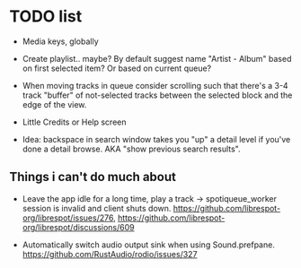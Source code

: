 # TODO list

* Media keys, globally

* Create playlist.. maybe? By default suggest name "Artist - Album"
  based on first selected item?  Or based on current queue?

* When moving tracks in queue consider scrolling such that there's a
  3-4 track "buffer" of not-selected tracks between the selected block
  and the edge of the view.

* Little Credits or Help screen

* Idea: backspace in search window takes you "up" a detail level if
  you've done a detail browse. AKA "show previous search results".

## Things i can't do much about

* Leave the app idle for a long time, play a track ->
  spotiqueue_worker session is invalid and client shuts down.
  https://github.com/librespot-org/librespot/issues/276,
  https://github.com/librespot-org/librespot/discussions/609

* Automatically switch audio output sink when using Sound.prefpane.
  https://github.com/RustAudio/rodio/issues/327
